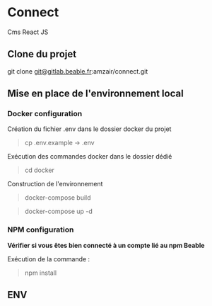 # Connect

Cms React JS


## Clone du projet

git clone git@gitlab.beable.fr:amzair/connect.git

## Mise en place de l'environnement local

### Docker configuration  

Création du fichier .env dans le dossier docker du projet

> cp .env.example -> .env

Exécution des commandes docker dans le dossier dédié

> cd docker

Construction de l'environnement 

> docker-compose build

> docker-compose up -d

### NPM configuration

**Vérifier si vous êtes bien connecté à un compte lié au npm Beable**

Exécution de la commande : 

> npm install

## ENV
